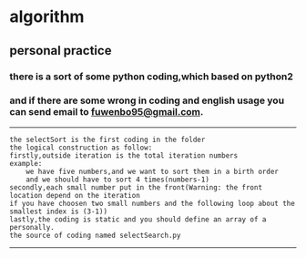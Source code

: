 # algorithm
## personal practice
### there is a sort of some python coding,which based on python2
### and if there are some wrong in coding and english usage you can send email to fuwenbo95@gmail.com.

**********************************
	the selectSort is the first coding in the folder
	the logical construction as follow:
	firstly,outside iteration is the total iteration numbers
	example:
		we have five numbers,and we want to sort them in a birth order
		and we should have to sort 4 times(numbers-1)
	secondly,each small number put in the front(Warning: the front location depend on the iteration 
	if you have choosen two small numbers and the following loop about the smallest index is (3-1))
	lastly,the coding is static and you should define an array of a personally.
	the source of coding named selectSearch.py
***********************************
